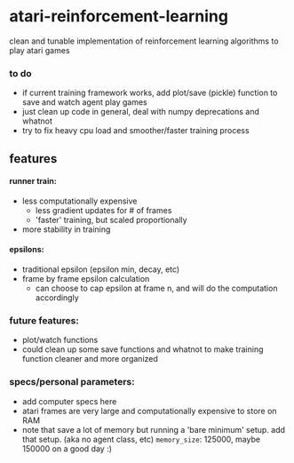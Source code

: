 # atari-reinforcement-learning
clean and tunable implementation of reinforcement learning algorithms to play atari games

### to do
* if current training framework works, add plot/save (pickle) function to save and watch agent play games
* just clean up code in general, deal with numpy deprecations and whatnot
* try to fix heavy cpu load and smoother/faster training process

## features
#### runner train:
* less computationally expensive
    * less gradient updates for # of frames
    * 'faster' training, but scaled proportionally
* more stability in training
#### epsilons:
* traditional epsilon (epsilon min, decay, etc)
* frame by frame epsilon calculation
    * can choose to cap epsilon at frame n, and will do the computation accordingly
    

### future features:
* plot/watch functions
* could clean up some save functions and whatnot to make training function cleaner and more organized

### specs/personal parameters:
* add computer specs here
* atari frames are very large and computationally expensive to store on RAM
* note that save a lot of memory but running a 'bare minimum' setup. add that setup. (aka no agent class, etc)
`memory_size`: 125000, maybe 150000 on a good day :)